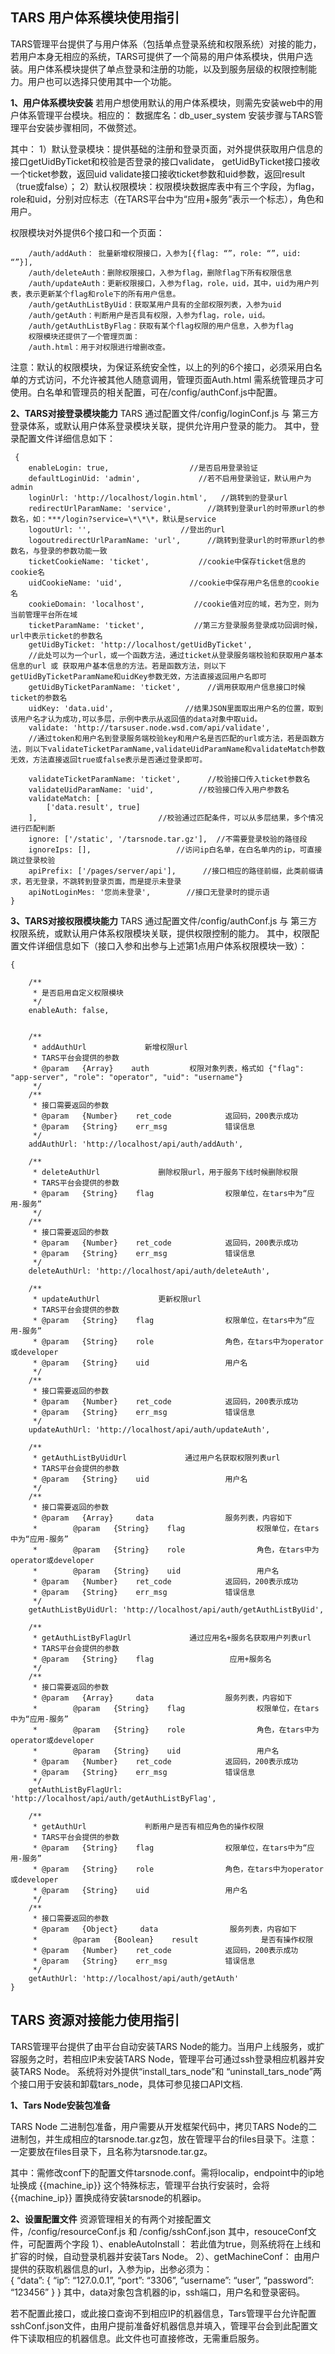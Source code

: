 ## TARS 用户体系模块使用指引

TARS管理平台提供了与用户体系（包括单点登录系统和权限系统）对接的能力，若用户本身无相应的系统，TARS可提供了一个简易的用户体系模块，供用户选装。用户体系模块提供了单点登录和注册的功能，以及到服务层级的权限控制能力。用户也可以选择只使用其中一个功能。

**1、用户体系模块安装**
若用户想使用默认的用户体系模块，则需先安装web中的用户体系管理平台模块。相应的：
数据库名：db_user_system
安装步骤与TARS管理平台安装步骤相同，不做赘述。

其中：
1）默认登录模块：提供基础的注册和登录页面，对外提供获取用户信息的接口getUidByTicket和校验是否登录的接口validate，
getUidByTicket接口接收一个ticket参数，返回uid
validate接口接收ticket参数和uid参数，返回result（true或false）；
2）默认权限模块：权限模块数据库表中有三个字段，为flag，role和uid，分别对应标志（在TARS平台中为“应用+服务”表示一个标志），角色和用户。

权限模块对外提供6个接口和一个页面：
```
    /auth/addAuth： 批量新增权限接口，入参为[{flag: “”，role: “”，uid: “”}],
    /auth/deleteAuth：删除权限接口，入参为flag，删除flag下所有权限信息
    /auth/updateAuth：更新权限接口，入参为flag，role，uid，其中，uid为用户列表，表示更新某个flag和role下的所有用户信息。
    /auth/getAuthListByUid：获取某用户具有的全部权限列表，入参为uid
    /auth/getAuth：判断用户是否具有权限，入参为flag，role，uid。
    /auth/getAuthListByFlag：获取有某个flag权限的用户信息，入参为flag
	权限模块还提供了一个管理页面：
	/auth.html：用于对权限进行增删改查。
```

注意：默认的权限模块，为保证系统安全性，以上的列的6个接口，必须采用白名单的方式访问，不允许被其他人随意调用，管理页面Auth.html 需系统管理员才可使用。白名单和管理员的相关配置，可在/config/authConf.js中配置。



**2、TARS对接登录模块能力**
TARS 通过配置文件/config/loginConf.js 与 第三方登录体系，或默认用户体系登录模块关联，提供允许用户登录的能力。
其中，登录配置文件详细信息如下：
```
 {
    enableLogin: true,                  //是否启用登录验证
    defaultLoginUid: 'admin',             //若不启用登录验证，默认用户为admin
    loginUrl: 'http://localhost/login.html',   //跳转到的登录url
    redirectUrlParamName: 'service',        //跳转到登录url的时带原url的参数名，如：***/login?service=\*\*\*，默认是service
    logoutUrl: '',                    //登出的url
    logoutredirectUrlParamName: 'url',      //跳转到登录url的时带原url的参数名，与登录的参数功能一致
    ticketCookieName: 'ticket',           //cookie中保存ticket信息的cookie名
    uidCookieName: 'uid',               //cookie中保存用户名信息的cookie名
    cookieDomain: 'localhost',           //cookie值对应的域，若为空，则为当前管理平台所在域
    ticketParamName: 'ticket',           //第三方登录服务登录成功回调时候，url中表示ticket的参数名
    getUidByTicket: 'http://localhost/getUidByTicket',  
	//此处可以为一个url，或一个函数方法，通过ticket从登录服务端校验和获取用户基本信息的url 或 获取用户基本信息的方法。若是函数方法，则以下getUidByTicketParamName和uidKey参数无效，方法直接返回用户名即可
    getUidByTicketParamName: 'ticket',      //调用获取用户信息接口时候ticket的参数名
    uidKey: 'data.uid',                //结果JSON里面取出用户名的位置，取到该用户名才认为成功,可以多层，示例中表示从返回值的data对象中取uid。
    validate: 'http://tarsuser.node.wsd.com/api/validate',  
	//通过token和用户名到登录服务端校验key和用户名是否匹配的url或方法，若是函数方法，则以下validateTicketParamName,validateUidParamName和validateMatch参数无效，方法直接返回true或false表示是否通过登录即可。

    validateTicketParamName: 'ticket',      //校验接口传入ticket参数名
    validateUidParamName: 'uid',          //校验接口传入用户参数名
    validateMatch: [
        ['data.result', true]
    ],                           //校验通过匹配条件，可以从多层结果，多个情况进行匹配判断
    ignore: ['/static', '/tarsnode.tar.gz'],  //不需要登录校验的路径段
    ignoreIps: [],                   //访问ip白名单，在白名单内的ip，可直接跳过登录校验
    apiPrefix: ['/pages/server/api'],      //接口相应的路径前缀，此类前缀请求，若无登录，不跳转到登录页面，而是提示未登录
    apiNotLoginMes: '您尚未登录',        //接口无登录时的提示语
}
```

**3、TARS对接权限模块能力**
TARS 通过配置文件/config/authConf.js 与 第三方权限系统，或默认用户体系权限模块关联，提供权限控制的能力。
其中，权限配置文件详细信息如下（接口入参和出参与上述第1点用户体系权限模块一致）：
```
{

    /**
     * 是否启用自定义权限模块
     */
    enableAuth: false,

    
    /**
     * addAuthUrl             新增权限url
     * TARS平台会提供的参数
     * @param   {Array}    auth         权限对象列表，格式如 {"flag": "app-server", "role": "operator", "uid": "username"}
     */
    /**
     * 接口需要返回的参数
     * @param   {Number}    ret_code            返回码，200表示成功
     * @param   {String}    err_msg             错误信息
     */
    addAuthUrl: 'http://localhost/api/auth/addAuth',

    /**
     * deleteAuthUrl             删除权限url，用于服务下线时候删除权限
     * TARS平台会提供的参数
     * @param   {String}    flag                权限单位，在tars中为“应用-服务”
     */
    /**
     * 接口需要返回的参数
     * @param   {Number}    ret_code            返回码，200表示成功
     * @param   {String}    err_msg             错误信息
     */
    deleteAuthUrl: 'http://localhost/api/auth/deleteAuth',

    /**
     * updateAuthUrl             更新权限url
     * TARS平台会提供的参数
     * @param   {String}    flag                权限单位，在tars中为“应用-服务”
     * @param   {String}    role                角色，在tars中为operator或developer
     * @param   {String}    uid                 用户名
     */
    /**
     * 接口需要返回的参数
     * @param   {Number}    ret_code            返回码，200表示成功
     * @param   {String}    err_msg             错误信息
     */
    updateAuthUrl: 'http://localhost/api/auth/updateAuth',

    /**
     * getAuthListByUidUrl             通过用户名获取权限列表url
     * TARS平台会提供的参数
     * @param   {String}    uid                 用户名
     */
    /**
     * 接口需要返回的参数
     * @param   {Array}     data                服务列表，内容如下
     *        @param   {String}    flag                权限单位，在tars中为“应用-服务”
     *        @param   {String}    role                角色，在tars中为operator或developer
     *        @param   {String}    uid                 用户名
     * @param   {Number}    ret_code            返回码，200表示成功
     * @param   {String}    err_msg             错误信息
     */
    getAuthListByUidUrl: 'http://localhost/api/auth/getAuthListByUid',

    /**
     * getAuthListByFlagUrl             通过应用名+服务名获取用户列表url
     * TARS平台会提供的参数
     * @param   {String}    flag                 应用+服务名
     */
    /**
     * 接口需要返回的参数
     * @param   {Array}     data                服务列表，内容如下
     *        @param   {String}    flag                权限单位，在tars中为“应用-服务”
     *        @param   {String}    role                角色，在tars中为operator或developer
     *        @param   {String}    uid                 用户名
     * @param   {Number}    ret_code            返回码，200表示成功
     * @param   {String}    err_msg             错误信息
     */
    getAuthListByFlagUrl: 'http://localhost/api/auth/getAuthListByFlag',

    /**
     * getAuthUrl             判断用户是否有相应角色的操作权限
     * TARS平台会提供的参数
     * @param   {String}    flag                权限单位，在tars中为“应用-服务”
     * @param   {String}    role                角色，在tars中为operator或developer
     * @param   {String}    uid                 用户名
     */
    /**
     * 接口需要返回的参数
     * @param   {Object}     data                服务列表，内容如下
     *        @param   {Boolean}    result              是否有操作权限
     * @param   {Number}    ret_code            返回码，200表示成功
     * @param   {String}    err_msg             错误信息
     */
    getAuthUrl: 'http://localhost/api/auth/getAuth'
}
```



## TARS 资源对接能力使用指引
TARS管理平台提供了由平台自动安装TARS Node的能力。当用户上线服务，或扩容服务之时，若相应IP未安装TARS Node，管理平台可通过ssh登录相应机器并安装TARS Node。
系统将对外提供“install_tars_node”和 “uninstall_tars_node”两个接口用于安装和卸载tars_node，具体可参见接口API文档.

**1、Tars Node安装包准备**

TARS Node 二进制包准备，用户需要从开发框架代码中，拷贝TARS Node的二进制包，并生成相应的tarsnode.tar.gz包，放在管理平台的files目录下。注意：一定要放在files目录下，且名称为tarsnode.tar.gz。

其中：需修改conf下的配置文件tarsnode.conf。需将localip，endpoint中的ip地址换成 {{machine_ip}} 这个特殊标志，管理平台执行安装时，会将 {{machine_ip}} 置换成待安装tarsnode的机器ip。

**2、设置配置文件**
资源管理相关的有两个对接配置文件，/config/resourceConf.js 和 /config/sshConf.json
其中，resouceConf文件，可配置两个字段
1）、enableAutoInstall： 若此值为true，则系统将在上线和扩容的时候，自动登录机器并安装Tars Node。
2）、getMachineConf： 由用户提供的获取机器信息的url，入参为ip，出参必须为：
​			
			{
				“data”: {
						“ip”: “127.0.0.1”,
						“port”: “3306”,
						“username”: “user”,
						“password”: “123456”
					}
			}
其中，data对象包含机器的ip，ssh端口，用户名和登录密码。

若不配置此接口，或此接口查询不到相应IP的机器信息，Tars管理平台允许配置sshConf.json文件，由用户提前准备好机器信息并填入，管理平台会到此配置文件下读取相应的机器信息。此文件也可直接修改，无需重启服务。
